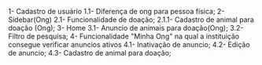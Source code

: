 1- Cadastro de usuário
  1.1- Diferença de ong para pessoa física;
2- Sidebar(Ong)
  2.1- Funcionalidade de doação;
    2.1.1- Cadastro de animal para doação (Ong);
3- Home
  3.1- Anuncio de animais para doação(Ong);
  3.2- Filtro de pesquisa;
4- Funcionalidade "Minha Ong" na qual a instituição consegue verificar anuncios ativos
  4.1- Inativação de anuncio;
  4.2- Edição de anuncio;
  4.3- Cadastro de animal para doação;
